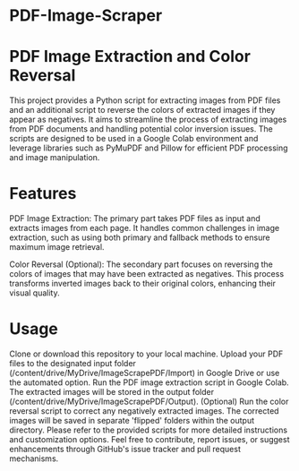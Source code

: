 # PDF-Image-Scraper

# PDF Image Extraction and Color Reversal
This project provides a Python script for extracting images from PDF files and an additional script to reverse the colors of extracted images if they appear as negatives. It aims to streamline the process of extracting images from PDF documents and handling potential color inversion issues. The scripts are designed to be used in a Google Colab environment and leverage libraries such as PyMuPDF and Pillow for efficient PDF processing and image manipulation.

# Features
PDF Image Extraction: The primary part takes PDF files as input and extracts images from each page. It handles common challenges in image extraction, such as using both primary and fallback methods to ensure maximum image retrieval.

Color Reversal (Optional): The secondary part focuses on reversing the colors of images that may have been extracted as negatives. This process transforms inverted images back to their original colors, enhancing their visual quality.

# Usage
Clone or download this repository to your local machine.
Upload your PDF files to the designated input folder (/content/drive/MyDrive/ImageScrapePDF/Import) in Google Drive or use the automated option.
Run the PDF image extraction script in Google Colab. The extracted images will be stored in the output folder (/content/drive/MyDrive/ImageScrapePDF/Output).
(Optional) Run the color reversal script to correct any negatively extracted images. The corrected images will be saved in separate 'flipped' folders within the output directory.
Please refer to the provided scripts for more detailed instructions and customization options. Feel free to contribute, report issues, or suggest enhancements through GitHub's issue tracker and pull request mechanisms.
